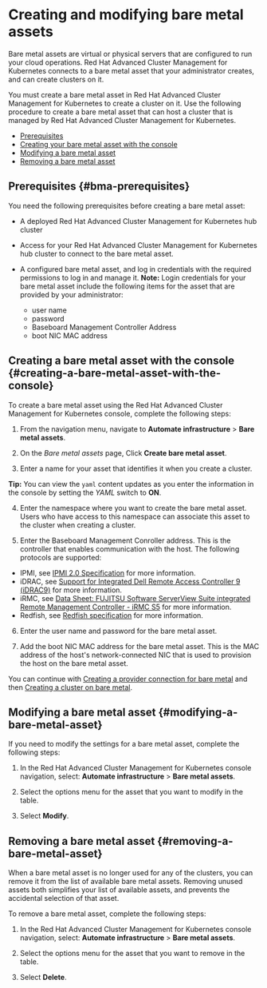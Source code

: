 # Creating and modifying bare metal assets

Bare metal assets are virtual or physical servers that are configured to run your cloud operations. Red Hat Advanced Cluster Management for Kubernetes connects to a bare metal asset that your administrator creates, and can create clusters on it.

You must create a bare metal asset in Red Hat Advanced Cluster Management for Kubernetes to create a cluster on it. Use the following procedure to create a bare metal asset that can host a cluster that is managed by Red Hat Advanced Cluster Management for Kubernetes.

- [Prerequisites](#bma-prerequisites)
- [Creating your bare metal asset with the console](#creating-a-bare-metal-asset-with-the-console)
- [Modifying a bare metal asset](#modifying-a-bare-metal-asset)
- [Removing a bare metal asset](#removing-a-bare-metal-asset)
 
## Prerequisites {#bma-prerequisites}

You need the following prerequisites before creating a bare metal asset:

* A deployed Red Hat Advanced Cluster Management for Kubernetes hub cluster

* Access for your Red Hat Advanced Cluster Management for Kubernetes hub cluster to connect to the bare metal asset.

* A configured bare metal asset, and log in credentials with the required permissions to log in and manage it.
  **Note:** Login credentials for your bare metal asset include the following items for the asset that are provided by your administrator:
    * user name
    * password
    * Baseboard Management Controller Address
    * boot NIC MAC address

## Creating a bare metal asset with the console {#creating-a-bare-metal-asset-with-the-console}

To create a bare metal asset using the Red Hat Advanced Cluster Management for Kubernetes console, complete the following steps: 

1. From the navigation menu, navigate to **Automate infrastructure** > **Bare metal assets**.

2. On the *Bare metal assets* page, Click **Create bare metal asset**.

3. Enter a name for your asset that identifies it when you create a cluster. 

  **Tip:** You can view the `yaml` content updates as you enter the information in the console by setting the *YAML* switch to **ON**. 

4. Enter the namespace where you want to create the bare metal asset. Users who have access to this namespace can associate this asset to the cluster when creating a cluster.

5. Enter the Baseboard Management Conroller address. This is the controller that enables communication with the host. The following protocols are supported: 
  * IPMI, see [IPMI 2.0 Specification](https://www.intel.com/content/www/us/en/products/docs/servers/ipmi/ipmi-second-gen-interface-spec-v2-rev1-1.html) for more information.
  * iDRAC, see [Support for Integrated Dell Remote Access Controller 9 (iDRAC9)](https://www.dell.com/support/article/en-us/sln311300/support-for-integrated-dell-remote-access-controller-9-idrac9?lang=en) for more information.
  * iRMC, see [Data Sheet: FUJITSU Software ServerView Suite integrated Remote Management Controller - iRMC S5](https://sp.ts.fujitsu.com/dmsp/Publications/public/ds-irmc-s5-en.pdf) for more information.
  * Redfish, see [Redfish specification](https://www.dmtf.org/sites/default/files/standards/documents/DSP0266_1.8.0.pdf) for more information.

6. Enter the user name and password for the bare metal asset.

7. Add the boot NIC MAC address for the bare metal asset. This is the MAC address of the host's network-connected NIC that is used to provision the host on the bare metal asset. 

You can continue with [Creating a provider connection for bare metal](prov_conn_bare.md) and then [Creating a cluster on bare metal](create_bare.md).

## Modifying a bare metal asset {#modifying-a-bare-metal-asset}

If you need to modify the settings for a bare metal asset, complete the following steps:

1. In the Red Hat Advanced Cluster Management for Kubernetes console navigation, select: **Automate infrastructure** > **Bare metal assets**.

2. Select the options menu for the asset that you want to modify in the table.

3. Select **Modify**.

## Removing a bare metal asset {#removing-a-bare-metal-asset}

When a bare metal asset is no longer used for any of the clusters, you can remove it from the list of available bare metal assets. Removing unused assets both simplifies your list of available assets, and prevents the accidental selection of that asset.

To remove a bare metal asset, complete the following steps:

1. In the Red Hat Advanced Cluster Management for Kubernetes console navigation, select: **Automate infrastructure** > **Bare metal assets**.

2. Select the options menu for the asset that you want to remove in the table.

3. Select **Delete**.


